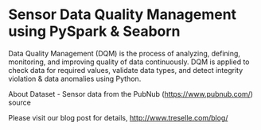 # Sensor Data Quality Management using PySpark & Seaborn

Data Quality Management (DQM) is the process of analyzing, defining, monitoring, and improving quality of data continuously. DQM is applied to check data for required values, validate data types, and detect integrity violation & data anomalies using Python.

About Dataset - Sensor data from the PubNub (https://www.pubnub.com/) source 

Please visit our blog post for details, http://www.treselle.com/blog/